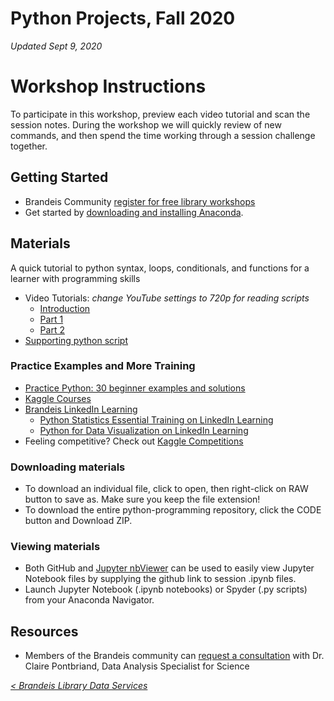 # Python Projects, Fall 2020
*Updated Sept 9, 2020*

# Workshop Instructions
To participate in this workshop, preview each video tutorial and scan the session notes. During the workshop we will quickly review of new commands, and then spend the time working through a session challenge together.

## Getting Started
- Brandeis Community [register for free library workshops](https://calendar.library.brandeis.edu/calendar/workshops/)
- Get started by [downloading and installing Anaconda](https://www.anaconda.com/products/individual#Downloads).

## Materials
A quick tutorial to python syntax, loops, conditionals, and functions for a learner with programming skills
- Video Tutorials: *change YouTube settings to 720p for reading scripts*
  - [Introduction](https://youtu.be/M9M_41G7eF4)
  - [Part 1](https://youtu.be/sPJLXbbiABs)
  - [Part 2](https://youtu.be/ZyBCR86Ee6Y)
- [Supporting python script](https://github.com/DeisData/python-projects/blob/master/python-tutorial.py)

### Practice Examples and More Training
- [Practice Python: 30 beginner examples and solutions](http://www.practicepython.org/)
- [Kaggle Courses](https://www.kaggle.com/learn/overview)
- [Brandeis LinkedIn Learning](https://www.brandeis.edu/its/support/linkedin-learning/index.html)
  - [Python Statistics Essential Training on LinkedIn Learning](https://www.linkedin.com/learning/python-statistics-essential-training/)
  - [Python for Data Visualization on LinkedIn Learning](https://www.linkedin.com/learning/python-for-data-visualization/)
- Feeling competitive?  Check out [Kaggle Competitions](https://www.kaggle.com/competitions)

### Downloading materials
- To download an individual file, click to open, then right-click on RAW button to save as.  Make sure you keep the file extension!
- To download the entire python-programming repository, click the CODE button and Download ZIP.

### Viewing materials
- Both GitHub and [Jupyter nbViewer](https://nbviewer.jupyter.org/) can be used to easily view Jupyter Notebook files by supplying the github link to session .ipynb files. 
-  Launch Jupyter Notebook (.ipynb notebooks) or Spyder (.py scripts) from your Anaconda Navigator.  

## Resources
- Members of the Brandeis community can [request a consultation](https://calendar.library.brandeis.edu/appointments/scidata) with Dr. Claire Pontbriand, Data Analysis Specialist for Science

[*< Brandeis Library Data Services*](https://deisdata.github.io)

